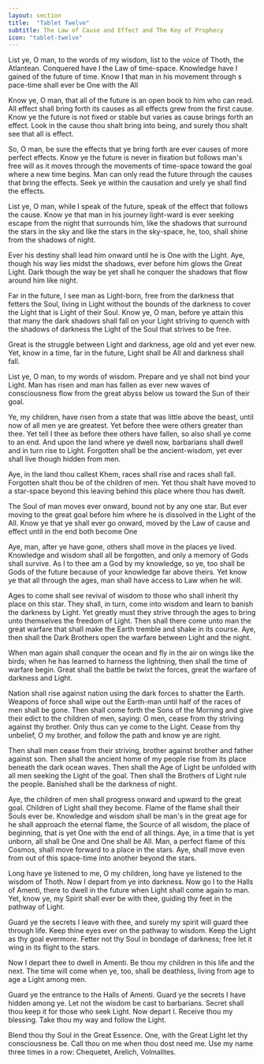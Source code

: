 ```yaml
---
layout: section
title:  "Tablet Twelve"
subtitle: The Law of Cause and Effect and The Key of Prophecy
icon: "tablet-twelve"
---
```


List ye, O man, to the words of my wisdom,
list to the voice of Thoth, the Atlantean.
Conquered have I the Law of time-space.
Knowledge have I gained of the future of time.
Know I that man in his movement through s
pace-time shall ever be One with the All

Know ye, O man,
that all of the future is an open book
to him who can read.
All effect shall bring forth its causes
as all effects grew from the first cause.
Know ye the future is not fixed or
stable but varies as cause brings forth an effect.
Look in the cause thou shalt bring into being,
and surely thou shalt see that all is effect.

So, O man, be sure the effects that ye bring
forth are ever causes of more perfect effects.
Know ye the future is never in fixation but
follows man's free will as it moves through
the movements of time-space toward
the goal where a new time begins.
Man can only read the future through
the causes that bring the effects.
Seek ye within the causation and
urely ye shall find the effects.

List ye, O man, while I speak of the future,
speak of the effect that follows the cause.
Know ye that man in his journey light-ward
is ever seeking escape from the night that surrounds him,
like the shadows that surround the stars in the sky
and like the stars in the sky-space, he, too,
shall shine from the shadows of night.

Ever his destiny shall lead him onward
until he is One with the Light.
Aye, though his way lies midst the shadows,
ever before him glows the Great Light.
Dark though the way be yet shall he conquer
the shadows that flow around him like night.

Far in the future, I see man as Light-born,
free from the darkness that fetters the Soul,
living in Light without the bounds of the darkness
to cover the Light that is Light of their Soul.
Know ye, O man, before ye attain this that
many the dark shadows shall fall on your Light
striving to quench with the shadows of darkness
the Light of the Soul that strives to be free.

Great is the struggle between Light and darkness,
age old and yet ever new. Yet, know in a time, far in the future,
Light shall be All and darkness shall fall.

List ye, O man, to my words of wisdom.
Prepare and ye shall not bind your Light.
Man has risen and man has fallen as ever new
waves of consciousness flow from the great
abyss below us toward the Sun of their goal.

Ye, my children, have risen from a state
that was little above the beast,
until now of all men ye are greatest.
Yet before thee were others greater than thee.
Yet tell I thee as before thee others have fallen,
so also shall ye come to an end.
And upon the land where ye dwell now,
barbarians shall dwell and in turn rise to Light.
Forgotten shall be the ancient-wisdom,
yet ever shall live though hidden from men.

Aye, in the land thou callest Khem,
races shall rise and races shall fall.
Forgotten shalt thou be of the children of men.
Yet thou shalt have moved to a star-space
beyond this leaving behind this place where thou has dwelt.

The Soul of man moves ever onward,
bound not by any one star.
But ever moving to the great goal before him
where he is dissolved in the Light of the All.
Know ye that ye shall ever go onward,
moved by the Law of cause and effect
until in the end both become One

Aye, man, after ye have gone,
others shall move in the places ye lived.
Knowledge and wisdom shall all be forgotten,
and only a memory of Gods shall survive.
As I to thee am a God by my knowledge,
so ye, too shall be Gods of the future
because of your knowledge far above theirs.
Yet know ye that all through the ages,
man shall have access to Law when he will.

Ages to come shall see revival of wisdom
to those who shall inherit thy place on this star.
They shall, in turn, come into wisdom
and learn to banish the darkness by Light.
Yet greatly must they strive through the ages
to bring unto themselves the freedom of Light.
Then shall there come unto man the great warfare
that shall make the Earth tremble and shake in its course.
Aye, then shall the Dark Brothers
open the warfare between Light and the night.

When man again shall conquer the ocean and fly
in the air on wings like the birds;
when he has learned to harness the lightning,
then shall the time of warfare begin.
Great shall the battle be twixt the forces,
great the warfare of darkness and Light.

Nation shall rise against nation
using the dark forces to shatter the Earth.
Weapons of force shall wipe out the Earth-man
until half of the races of men shall be gone.
Then shall come forth the Sons of the Morning
and give their edict to the children of men, saying:
O men, cease from thy striving against thy brother.
Only thus can ye come to the Light.
Cease from thy unbelief, O my brother,
and follow the path and know ye are right.

Then shall men cease from their striving,
brother against brother and father against son.
Then shall the ancient home of my people rise
from its place beneath the dark ocean waves.
Then shall the Age of Light be unfolded
with all men seeking the Light of the goal.
Then shall the Brothers of Light rule the people.
Banished shall be the darkness of night.

Aye, the children of men shall progress
onward and upward to the great goal.
Children of Light shall they become.
Flame of the flame shall their Souls ever be.
Knowledge and wisdom shall be man's
in the great age for he shall approach the eternal flame,
the Source of all wisdom,
the place of beginning,
that is yet One with the end of all things.
Aye, in a time that is yet unborn,
all shall be One and One shall be All.
Man, a perfect flame of this Cosmos,
shall move forward to a place in the stars.
Aye, shall move even from out of this space-time
into another beyond the stars.

Long have ye listened to me,
O my children,
long have ye listened to the wisdom of Thoth.
Now I depart from ye into darkness.
Now go I to the Halls of Amenti,
there to dwell in the future when Light
shall come again to man.
Yet, know ye, my Spirit shall ever be with thee,
guiding thy feet in the pathway of Light.

Guard ye the secrets I leave with thee,
and surely my spirit will guard thee through life.
Keep thine eyes ever on the pathway to wisdom.
Keep the Light as thy goal evermore.
Fetter not thy Soul in bondage of darkness;
free let it wing in its flight to the stars.

Now I depart thee to dwell in Amenti.
Be thou my children in this life and the next.
The time will come when ye, too, shall be deathless,
living from age to age a Light among men.

Guard ye the entrance to the Halls of Amenti.
Guard ye the secrets I have hidden among ye.
Let not the wisdom be cast to barbarians.
Secret shall thou keep it for those who seek Light.
Now depart I.
Receive thou my blessing.
Take thou my way and follow the Light.

Blend thou thy Soul in the Great Essence.
One, with the Great Light let thy consciousness be.
Call thou on me when thou dost need me.
Use my name three times in a row:
Chequetet, Arelich, Volmalites.

